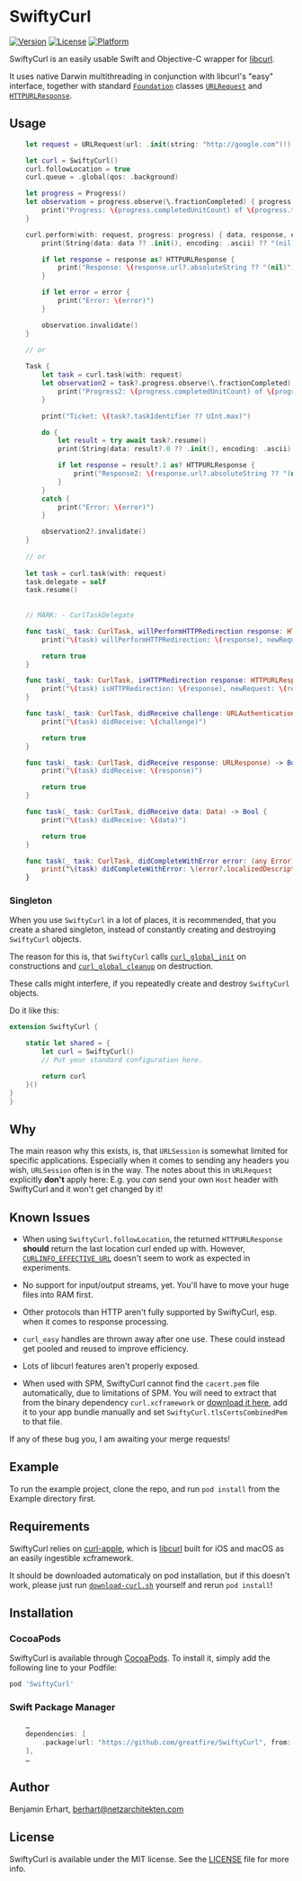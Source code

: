 # SwiftyCurl

[![Version](https://img.shields.io/cocoapods/v/SwiftyCurl.svg?style=flat)](https://cocoapods.org/pods/SwiftyCurl)
[![License](https://img.shields.io/cocoapods/l/SwiftyCurl.svg?style=flat)](https://cocoapods.org/pods/SwiftyCurl)
[![Platform](https://img.shields.io/cocoapods/p/SwiftyCurl.svg?style=flat)](https://cocoapods.org/pods/SwiftyCurl)

SwiftyCurl is an easily usable Swift and Objective-C wrapper for [libcurl](https://curl.se/libcurl/).

It uses native Darwin multithreading in conjunction with libcurl's "easy" interface,
together with standard [`Foundation`](https://developer.apple.com/documentation/foundation) classes 
[`URLRequest`](https://developer.apple.com/documentation/foundation/urlrequest) and 
[`HTTPURLResponse`](https://developer.apple.com/documentation/foundation/httpurlresponse).

## Usage

```Swift
    let request = URLRequest(url: .init(string: "http://google.com")!)

    let curl = SwiftyCurl()
    curl.followLocation = true
    curl.queue = .global(qos: .background)

    let progress = Progress()
    let observation = progress.observe(\.fractionCompleted) { progress, _ in
        print("Progress: \(progress.completedUnitCount) of \(progress.totalUnitCount) = \(progress.fractionCompleted)")
    }

    curl.perform(with: request, progress: progress) { data, response, error in
        print(String(data: data ?? .init(), encoding: .ascii) ?? "(nil)")

        if let response = response as? HTTPURLResponse {
            print("Response: \(response.url?.absoluteString ?? "(nil)") \(response.statusCode)\nheaders: \(response.allHeaderFields)")
        }

        if let error = error {
            print("Error: \(error)")
        }

        observation.invalidate()
    }

    // or
    
    Task {
        let task = curl.task(with: request)
        let observation2 = task?.progress.observe(\.fractionCompleted) { progress, _ in
            print("Progress2: \(progress.completedUnitCount) of \(progress.totalUnitCount) = \(progress.fractionCompleted)")
        }

        print("Ticket: \(task?.taskIdentifier ?? UInt.max)")

        do {
            let result = try await task?.resume()
            print(String(data: result?.0 ?? .init(), encoding: .ascii) ?? "(nil)")

            if let response = result?.1 as? HTTPURLResponse {
                print("Response2: \(response.url?.absoluteString ?? "(nil)") \(response.statusCode)\nheaders: \(response.allHeaderFields)")
            }
        }
        catch {
            print("Error: \(error)")
        }

        observation2?.invalidate()
    }
    
    // or
    
    let task = curl.task(with: request)
    task.delegate = self
    task.resume()
    
    
    // MARK: - CurlTaskDelegate

    func task(_ task: CurlTask, willPerformHTTPRedirection response: HTTPURLResponse, newRequest request: URLRequest) -> Bool {
        print("\(task) willPerformHTTPRedirection: \(response), newRequest: \(request)")

        return true
    }

    func task(_ task: CurlTask, isHTTPRedirection response: HTTPURLResponse, newRequest request: URLRequest) {
        print("\(task) isHTTPRedirection: \(response), newRequest: \(request)")
    }

    func task(_ task: CurlTask, didReceive challenge: URLAuthenticationChallenge) -> Bool {
        print("\(task) didReceive: \(challenge)")

        return true
    }

    func task(_ task: CurlTask, didReceive response: URLResponse) -> Bool {
        print("\(task) didReceive: \(response)")

        return true
    }

    func task(_ task: CurlTask, didReceive data: Data) -> Bool {
        print("\(task) didReceive: \(data)")

        return true
    }

    func task(_ task: CurlTask, didCompleteWithError error: (any Error)?) {
        print("\(task) didCompleteWithError: \(error?.localizedDescription ?? "(nil)")")
    }
```

### Singleton

When you use `SwiftyCurl` in a lot of places, it is recommended, that you create a shared singleton,
instead of constantly creating and destroying `SwiftyCurl` objects.

The reason for this is, that `SwiftyCurl` calls
[`curl_global_init`](https://curl.se/libcurl/c/curl_global_init.html) on constructions and
[`curl_global_cleanup`](https://curl.se/libcurl/c/curl_global_cleanup.html) on destruction.

These calls might interfere, if you repeatedly create and destroy `SwiftyCurl` objects.

Do it like this:

```Swift
extension SwiftyCurl {

    static let shared = {
        let curl = SwiftyCurl()
        // Put your standard configuration here.

        return curl
    }()
}
}

```

## Why

The main reason why this exists, is, that `URLSession` is somewhat limited for specific applications.
Especially when it comes to sending any headers you wish, `URLSession` often is in the way.
The notes about this in `URLRequest` explicitly **don't** apply here: E.g. you *can* send your own
`Host` header with SwiftyCurl and it won't get changed by it!

## Known Issues

- When using `SwiftyCurl.followLocation`, the returned `HTTPURLResponse` **should** return the
  last location curl ended up with. However, [`CURLINFO_EFFECTIVE_URL`](https://curl.se/libcurl/c/CURLINFO_EFFECTIVE_URL.html)
  doesn't seem to work as expected in experiments.

- No support for input/output streams, yet. You'll have to move your huge files into RAM first.

- Other protocols than HTTP aren't fully supported by SwiftyCurl, esp. when it comes to response processing.

- `curl_easy` handles are thrown away after one use. These could instead get pooled and reused to
  improve efficiency.

- Lots of libcurl features aren't properly exposed. 

- When used with SPM, SwiftyCurl cannot find the `cacert.pem` file automatically, due to limitations of SPM. 
  You will need to extract that from the binary dependency `curl.xcframework` or 
  [download it here](https://curl.se/docs/caextract.html), add it to your app bundle manually and set 
  `SwiftyCurl.tlsCertsCombinedPem` to that file.

If any of these bug you, I am awaiting your merge requests!


## Example

To run the example project, clone the repo, and run `pod install` from the Example directory first.

## Requirements

SwiftyCurl relies on [curl-apple](https://github.com/greatfire/curl-apple/), which is [libcurl](https://curl.se/libcurl/)
built for iOS and macOS as an easily ingestible xcframework.

It should be downloaded automaticaly on pod installation, but if this doesn't work,
please just run [`download-curl.sh`](Sources/download-curl.sh) yourself and rerun `pod install`! 

## Installation

### CocoaPods

SwiftyCurl is available through [CocoaPods](https://cocoapods.org). To install
it, simply add the following line to your Podfile:

```ruby
pod 'SwiftyCurl'
```

### Swift Package Manager

```Swift
    …
    dependencies: [
        .package(url: "https://github.com/greatfire/SwiftyCurl", from: "0.4.5"),
    ],
    …
```

## Author

Benjamin Erhart, berhart@netzarchitekten.com

## License

SwiftyCurl is available under the MIT license. See the [LICENSE](LICENSE) file for more info.
